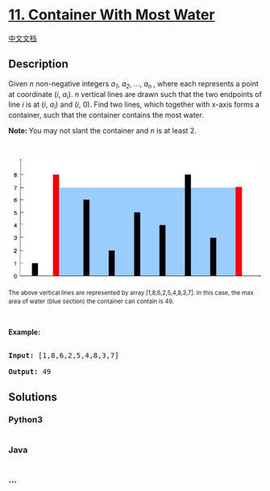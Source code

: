 # [11. Container With Most Water](https://leetcode.com/problems/container-with-most-water)

[中文文档](/solution/0000-0099/0011.Container%20With%20Most%20Water/README.md)

## Description

<p>Given <i>n</i> non-negative integers <i>a<sub>1</sub></i>, <i>a<sub>2</sub></i>, ..., <i>a<sub>n&nbsp;</sub></i>, where each represents a point at coordinate (<i>i</i>, <i>a<sub>i</sub></i>). <i>n</i> vertical lines are drawn such that the two endpoints of line <i>i</i> is at (<i>i</i>, <i>a<sub>i</sub></i>) and (<i>i</i>, 0). Find two lines, which together with x-axis forms a container, such that the container contains the most water.</p>

<p><strong>Note:&nbsp;</strong>You may not slant the container and <i>n</i> is at least 2.</p>

<p>&nbsp;</p>

![](./images/question_11.jpg)

<p><small>The above vertical lines are represented by array [1,8,6,2,5,4,8,3,7]. In this case, the max area of water (blue section) the container can contain&nbsp;is 49. </small></p>

<p>&nbsp;</p>

<p><strong>Example:</strong></p>

<pre>

<strong>Input:</strong> [1,8,6,2,5,4,8,3,7]

<strong>Output:</strong> 49</pre>

## Solutions

<!-- tabs:start -->

### **Python3**

```python

```

### **Java**

```java

```

### **...**

```

```

<!-- tabs:end -->
